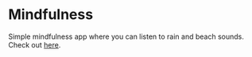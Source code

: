 # Mindfulness

Simple mindfulness app where you can listen to rain and beach sounds. Check out [here](https://madi031.github.io/Mindfulness/).
